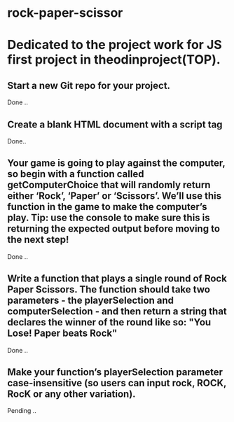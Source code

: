 # rock-paper-scissor
# Dedicated to the project work for JS first project in theodinproject(TOP).

## Start a new Git repo for your project.
Done ..

## Create a blank HTML document with a script tag 
Done..

## Your game is going to play against the computer, so begin with a function called getComputerChoice that will randomly return either ‘Rock’, ‘Paper’ or ‘Scissors’. We’ll use this function in the game to make the computer’s play. Tip: use the console to make sure this is returning the expected output before moving to the next step!
Done ..

## Write a function that plays a single round of Rock Paper Scissors. The function should take two parameters - the playerSelection and computerSelection - and then return a string that declares the winner of the round like so: "You Lose! Paper beats Rock"
Done ..

## Make your function’s playerSelection parameter case-insensitive (so users can input rock, ROCK, RocK or any other variation).
Pending ..
